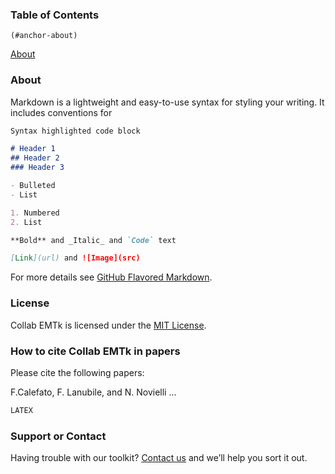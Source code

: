 ### Table of Contents

```
(#anchor-about)
```
[About](###about) 

### About 

Markdown is a lightweight and easy-to-use syntax for styling your writing. It includes conventions for

```markdown
Syntax highlighted code block

# Header 1
## Header 2
### Header 3

- Bulleted
- List

1. Numbered
2. List

**Bold** and _Italic_ and `Code` text

[Link](url) and ![Image](src)
```

For more details see [GitHub Flavored Markdown](https://guides.github.com/features/mastering-markdown/).

### License
Collab EMTk is licensed under the [MIT License](https://github.com/collab-uniba/emtk/blob/master/LICENSE).

### How to cite Collab EMTk in papers
Please cite the following papers:

F.Calefato, F. Lanubile, and N. Novielli ...
```latex
LATEX
```

### Support or Contact

Having trouble with our toolkit? [Contact us](https://collab.di.unibait/members) and we’ll help you sort it out.
